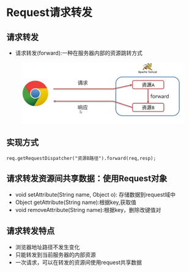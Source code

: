 # Request请求转发

## 请求转发

* 请求转发(forward):一种在服务器内部的资源跳转方式

<figure><img src="../.gitbook/assets/image (5).png" alt=""><figcaption></figcaption></figure>

## 实现方式

```
req.getRequestDispatcher("资源B路径").forward(req,resp);
```

## 请求转发资源间共享数据：使用Request对象

* void setAttribute(String name, Object o): 存储数据到request域中
* Object getAttribute(String name):根据key,获取值
* void removeAttribute(String name):根据key，删除改键值对

## 请求转发特点

* 浏览器地址路径不发生变化
* 只能转发到当前服务器的内部资源
* 一次请求，可以在转发的资源间使用request共享数据
